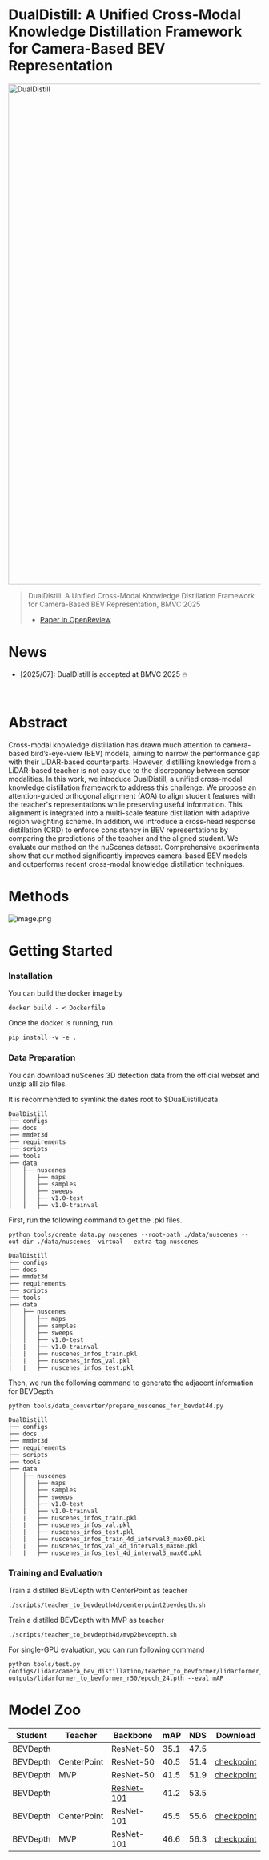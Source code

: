 # DualDistill: A Unified Cross-Modal Knowledge Distillation Framework for Camera-Based BEV Representation

<div align="center">

</div>

<!-- [DualDistill.mp4](https://drive.google.com/file/d/11savWOoJLVAy4MJ_RomBr9WTf1d-1S6f/view?usp=share_link) -->
<!-- <video src="docs/DualDistill.mp4" controls autoplay loop muted width="640"></video> -->
<img src="docs/DualDistill.gif" width="1000" title="DualDistill" height="">

> DualDistill: A Unified Cross-Modal Knowledge Distillation Framework for Camera-Based BEV Representation, BMVC 2025
> 
> - [Paper in OpenReview](https://openreview.net/forum?id=8sek44Vz1p#discussion)

# News


- [2025/07]: DualDistill is accepted at BMVC 2025 🔥
</br>

# Abstract


Cross-modal knowledge distillation has drawn much attention to camera-based bird’s-eye-view (BEV) models, aiming to narrow the performance gap with their LiDAR-based counterparts. However, distilliing knowledge from a LiDAR-based teacher is not easy due to the discrepancy between sensor modalities. In this work, we introduce DualDistill, a unified cross-modal knowledge distillation framework to address this challenge. We propose an attention-guided orthogonal alignment (AOA) to align student features with the teacher's representations while preserving useful information. This alignment is integrated into a multi-scale feature distillation with adaptive region weighting scheme. In addition, we introduce a cross-head response distillation (CRD) to enforce consistency in BEV representations by comparing the predictions of the teacher and the aligned student. We evaluate our method on the nuScenes dataset. Comprehensive experiments show that our method significantly improves camera-based BEV models and outperforms recent cross-modal knowledge distillation techniques.

# Methods


![image.png](https://github.com/user-attachments/assets/d6a3561e-3f0d-403d-b150-067fa43bc5ce)

# Getting Started


### Installation

You can build the docker image by

```
docker build - < Dockerfile
```

Once the docker is running, run

```
pip install -v -e .
```

### Data Preparation

You can download nuScenes 3D detection data from the official webset and unzip alll zip files.

It is recommended to symlink the dates root to $DualDistill/data.

```
DualDistill
├── configs
├── docs
├── mmdet3d
├── requirements
├── scripts
├── tools
├── data
│   ├── nuscenes
│   │   ├── maps
│   │   ├── samples
│   │   ├── sweeps
│   │   ├── v1.0-test
|   |   ├── v1.0-trainval
```

First, run the following command to get the .pkl files.

```
python tools/create_data.py nuscenes --root-path ./data/nuscenes --out-dir ./data/nuscenes –virtual --extra-tag nuscenes
```

```
DualDistill
├── configs
├── docs
├── mmdet3d
├── requirements
├── scripts
├── tools
├── data
│   ├── nuscenes
│   │   ├── maps
│   │   ├── samples
│   │   ├── sweeps
│   │   ├── v1.0-test
|   |   ├── v1.0-trainval
|   |   ├── nuscenes_infos_train.pkl
|   |   ├── nuscenes_infos_val.pkl
|   |   ├── nuscenes_infos_test.pkl
```

Then, we run the following command to generate the adjacent information for BEVDepth.

```
python tools/data_converter/prepare_nuscenes_for_bevdet4d.py
```

```
DualDistill
├── configs
├── docs
├── mmdet3d
├── requirements
├── scripts
├── tools
├── data
│   ├── nuscenes
│   │   ├── maps
│   │   ├── samples
│   │   ├── sweeps
│   │   ├── v1.0-test
|   |   ├── v1.0-trainval
|   |   ├── nuscenes_infos_train.pkl
|   |   ├── nuscenes_infos_val.pkl
|   |   ├── nuscenes_infos_test.pkl
|   |   ├── nuscenes_infos_train_4d_interval3_max60.pkl
|   |   ├── nuscenes_infos_val_4d_interval3_max60.pkl
|   |   ├── nuscenes_infos_test_4d_interval3_max60.pkl
```

### Training and Evaluation

Train a distilled BEVDepth with CenterPoint as teacher

```
./scripts/teacher_to_bevdepth4d/centerpoint2bevdepth.sh
```

Train a distilled BEVDepth with MVP as teacher

```
./scripts/teacher_to_bevdepth4d/mvp2bevdepth.sh
```

For single-GPU evaluation, you can run following command

```
python tools/test.py configs/lidar2camera_bev_distillation/teacher_to_bevformer/lidarformer_to_bevformer_nus_1x1conv_r50.py outputs/lidarformer_to_bevformer_r50/epoch_24.pth --eval mAP
```

# Model Zoo

| Student | Teacher | Backbone | mAP | NDS | Download |
| --- | --- | --- | --- | --- | --- |
| BEVDepth |  | ResNet-50 | 35.1 | 47.5 | |
| BEVDepth | CenterPoint | ResNet-50 | 40.5 | 51.4 | [checkpoint](https://drive.google.com/file/d/1_3sMGlrBeMwTMkRpd01sKR9YcUw5IlwE/view?usp=sharing) |
| BEVDepth | MVP | ResNet-50 | 41.5 | 51.9 | [checkpoint](https://drive.google.com/file/d/1koNxltxt7gYNm_oBUsg05Yt_36LUyTm5/view?usp=sharing) |
| BEVDepth |  | [ResNet-101](https://drive.google.com/file/d/1yQgzd93LxTy1XAaEp-z_BWKiZPJWtHPc/view?usp=sharing) | 41.2 | 53.5 |  |
| BEVDepth | CenterPoint | ResNet-101 | 45.5 | 55.6 | [checkpoint](https://drive.google.com/file/d/1xKbFN3yDsPlZNMLlPaDh9TuQO72zwO_D/view?usp=sharing) |
| BEVDepth | MVP | ResNet-101 | 46.6 | 56.3 | [checkpoint](https://drive.google.com/file/d/1eDIbIRa7AtOcmp_1Z8H_Y3BoYOMkd829/view?usp=sharing) |

